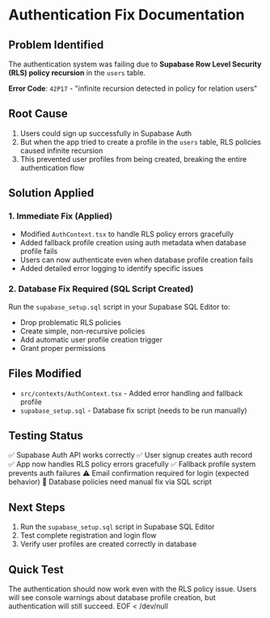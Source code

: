 # Authentication Fix Documentation

## Problem Identified
The authentication system was failing due to **Supabase Row Level Security (RLS) policy recursion** in the `users` table.

**Error Code**: `42P17` - "infinite recursion detected in policy for relation users"

## Root Cause
1. Users could sign up successfully in Supabase Auth
2. But when the app tried to create a profile in the `users` table, RLS policies caused infinite recursion
3. This prevented user profiles from being created, breaking the entire authentication flow

## Solution Applied

### 1. Immediate Fix (Applied)
- Modified `AuthContext.tsx` to handle RLS policy errors gracefully
- Added fallback profile creation using auth metadata when database profile fails
- Users can now authenticate even when database profile creation fails
- Added detailed error logging to identify specific issues

### 2. Database Fix Required (SQL Script Created)
Run the `supabase_setup.sql` script in your Supabase SQL Editor to:
- Drop problematic RLS policies
- Create simple, non-recursive policies  
- Add automatic user profile creation trigger
- Grant proper permissions

## Files Modified
- `src/contexts/AuthContext.tsx` - Added error handling and fallback profile
- `supabase_setup.sql` - Database fix script (needs to be run manually)

## Testing Status
✅ Supabase Auth API works correctly
✅ User signup creates auth record  
✅ App now handles RLS policy errors gracefully
✅ Fallback profile system prevents auth failures
⚠️  Email confirmation required for login (expected behavior)
🔧 Database policies need manual fix via SQL script

## Next Steps
1. Run the `supabase_setup.sql` script in Supabase SQL Editor
2. Test complete registration and login flow
3. Verify user profiles are created correctly in database

## Quick Test
The authentication should now work even with the RLS policy issue. Users will see console warnings about database profile creation, but authentication will still succeed.
EOF < /dev/null